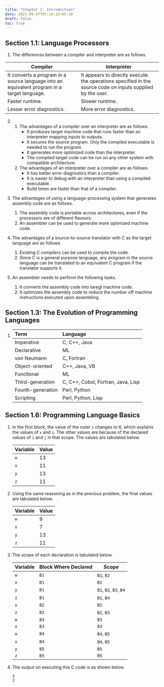 ```yaml
---
title: "Chapter 1: Introduction"
date: 2023-09-07T07:14:32+05:30
draft: false
toc: true
---
```


## Section 1.1: Language Processors

1. The differences between a compiler and interpreter are as follows.

| Compiler | Interpreter |
|-|-|
| It converts a program in a source language into an equivalent program in a target language. | It appears to directly execute the operations specified in the source code on inputs supplied by the user. |
| Faster runtime. | Slower runtime. |
| Lesser error diagnostics. | More error diagnostics. |

2. 
    1. The advantages of a compiler over an interpreter are as follows.
        * It produces target machine code that runs faster than an interpreter mapping inputs to outputs.
        * It secures the source program. Only the compiled executable is needed to run the program.
        * It generates more optimized code than the interpreter.
        * The compiled target code can be run on any other system with compatible architecture.
    2. The advantages of an interpreter over a compiler are as follows.
        * It has better error diagnostics than a compiler.
        * It is easier to debug with an interpreter than using a compiled executable.
        * Build times are faster than that of a compiler.

3. The advantages of using a language-processing system that generates assembly code are as follows.
    1. The assembly code is portable across architectures, even if the processors are of different flavours.
    2. An assembler can be used to generate more optimized machine code.

4. The advantages of a source-to-source translator with C as the target language are as follows.
    1. Existing C compilers can be used to compile the code.
    2. Since C is a general purpose language, any program in the source language can be translated to an equivalent C program if the translator supports it.

5. An assembler needs to perform the following tasks.
    1. It converts the assembly code into taregt machine code.
    2. It optimizes the assembly code to reduce the number off machine instructions executed upon assembling.

## Section 1.3: The Evolution of Programming Languages

1. 
    | Term | Language |
    |:-|:-|
    | Imperative | C, C++, Java |
    | Declarative | ML |
    | von Neumann | C, Fortran |
    | Object-oriented | C++, Java, VB |
    | Functional | ML |
    | Third-generation | C, C++, Cobol, Fortran, Java, Lisp |
    | Fourth-generation | Perl, Python |
    | Scripting | Perl, Python, Lisp |

## Section 1.6: Programming Language Basics

1. In the first block, the value of the outer `i` changes to 6, which explains the values of `x` and `z`. The other values are because of the declared values of `i` and `j` in that scope. The values are tabulated below.

    | Variable | Value |
    |:-|:-|
    | `w` | 13 |
    | `x` | 11 |
    | `y` | 13 |
    | `z` | 11 |

2. Using the same reasoning as in the previous problem, the final values are tabulated below.

    | Variable | Value |
    |:-|:-|
    | `w` | 9 |
    | `x` | 7 |
    | `y` | 13 |
    | `z` | 11 |

3. The scope of each declaration is tabulated below.

    | Variable | Block Where Declared | Scope |
    |-|-|-|
    | `w` | `B1` | `B1`, `B2` |
    | `x` | `B1` | `B1` |
    | `y` | `B1` | `B1`, `B2`, `B3`, `B4` |
    | `z` | `B1` | `B1`, `B4` |
    | `x` | `B2` | `B2` |
    | `z` | `B2` | `B2`, `B3` |
    | `w` | `B3` | `B3` |
    | `x` | `B3` | `B3` |
    | `w` | `B4` | `B4`, `B5` |
    | `x` | `B4` | `B4`, `B5` |
    | `y` | `B5` | `B5` |
    | `z` | `B5` | `B5` |

4. The output on executing this C code is as shown below.
    ``` 
    3
    2
    ```